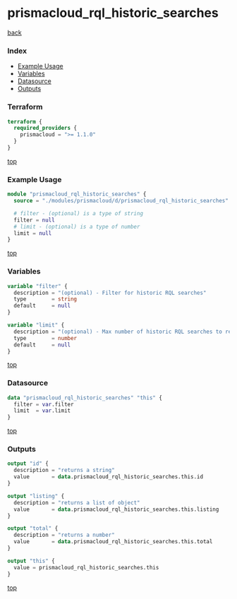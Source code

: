 # prismacloud_rql_historic_searches

[back](../prismacloud.md)

### Index

- [Example Usage](#example-usage)
- [Variables](#variables)
- [Datasource](#datasource)
- [Outputs](#outputs)

### Terraform

```terraform
terraform {
  required_providers {
    prismacloud = ">= 1.1.0"
  }
}
```

[top](#index)

### Example Usage

```terraform
module "prismacloud_rql_historic_searches" {
  source = "./modules/prismacloud/d/prismacloud_rql_historic_searches"

  # filter - (optional) is a type of string
  filter = null
  # limit - (optional) is a type of number
  limit = null
}
```

[top](#index)

### Variables

```terraform
variable "filter" {
  description = "(optional) - Filter for historic RQL searches"
  type        = string
  default     = null
}

variable "limit" {
  description = "(optional) - Max number of historic RQL searches to return"
  type        = number
  default     = null
}
```

[top](#index)

### Datasource

```terraform
data "prismacloud_rql_historic_searches" "this" {
  filter = var.filter
  limit  = var.limit
}
```

[top](#index)

### Outputs

```terraform
output "id" {
  description = "returns a string"
  value       = data.prismacloud_rql_historic_searches.this.id
}

output "listing" {
  description = "returns a list of object"
  value       = data.prismacloud_rql_historic_searches.this.listing
}

output "total" {
  description = "returns a number"
  value       = data.prismacloud_rql_historic_searches.this.total
}

output "this" {
  value = prismacloud_rql_historic_searches.this
}
```

[top](#index)